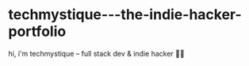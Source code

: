 # techmystique---the-indie-hacker-portfolio
hi, i'm techmystique – full stack dev &amp; indie hacker 👨‍💻
